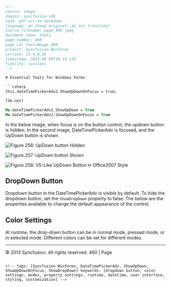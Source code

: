 ```html
<!-- 
source: image
domain: syncfusion-sdk
task: pdf-ocr-to-markdown
language: en (keep original; do not translate)
source_filename: page_460.jpeg
document_name: tools
page_number: 460
page_id: tools#page_460
product: Syncfusion Winforms
version: 11.4.0.26
timestamp: 2025-08-09T10:14:13Z
fidelity: lossless
-->

# Essential Tools for Windows Forms

```csharp
this.dateTimePickerAdv2.ShowUpDownOnFocus = true;
```

```vb
[Vb.net]

Me.dateTimePickerAdv2.ShowUpDown = True
Me.dateTimePickerAdv2.ShowUpDownOnFocus = True
```

In the below image, when focus is on the button control, the updown button is hidden. In the second image, DateTimePickerAdv is focused, and the UpDown button is shown.

![Figure 256: UpDown button Hidden](images/image1.png)

![Figure 257: UpDown button Shown](images/image2.png)

![Figure 258: VS-Like UpDown Button in Office2007 Style](images/image3.png)

## DropDown Button

Dropdown button in the DateTimePickerAdv is visible by default. To hide the dropdown button, set the `ShowDropDown` property to false. The below are the properties available to change the default appearance of the control.

## Color Settings

At runtime, the drop-down button can be in normal mode, pressed mode, or in selected mode. Different colors can be set for different modes.

---

© 2013 Syncfusion. All rights reserved. 460 | Page
```

<!-- tags: [Syncfusion Winforms, DateTimePickerAdv, ShowUpDown, ShowUpDownOnFocus, ShowDropDown] keywords: [dropdown button, color settings, modes, property settings, runtime, datetime, user interface, styling, customization] -->
```